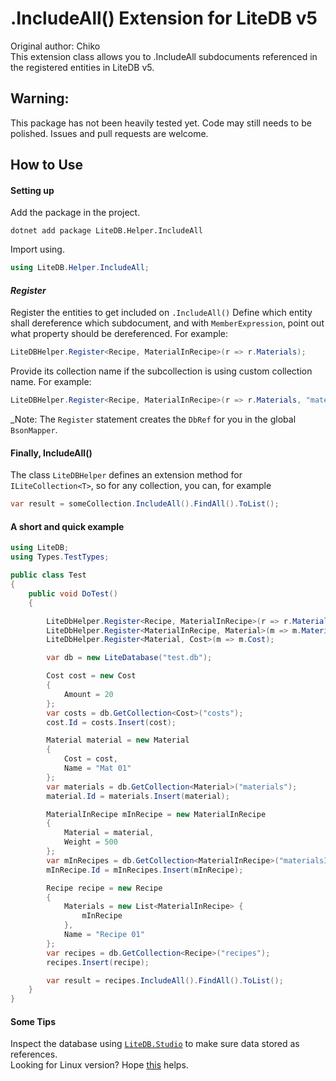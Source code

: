 # .IncludeAll() Extension for LiteDB v5
Original author: Chiko  
This extension class allows you to .IncludeAll subdocuments referenced in the registered entities in LiteDB v5.

## Warning:
This package has not been heavily tested yet. Code may still needs to be polished. Issues and pull requests are welcome.

## How to Use
#### Setting up
Add the package in the project.
```dotnetcli
dotnet add package LiteDB.Helper.IncludeAll
```

Import using.
```csharp
using LiteDB.Helper.IncludeAll;
```

#### _Register_
Register the entities to get included on `.IncludeAll()`
Define which entity shall dereference which subdocument, and with `MemberExpression`, point out what property should be dereferenced. 
For example:
```csharp
LiteDBHelper.Register<Recipe, MaterialInRecipe>(r => r.Materials);
```
Provide its collection name if the subcollection is using custom collection name. For example:
```csharp
LiteDBHelper.Register<Recipe, MaterialInRecipe>(r => r.Materials, "materials");
```
_Note: The `Register` statement creates the `DbRef` for you in the global `BsonMapper`.  

#### Finally, IncludeAll()
The class `LiteDBHelper` defines an extension method for `ILiteCollection<T>`, so for any collection, you can, for example
```csharp
var result = someCollection.IncludeAll().FindAll().ToList();
```

#### A short and quick example
```csharp
using LiteDB;
using Types.TestTypes;

public class Test
{
    public void DoTest()
    {

        LiteDbHelper.Register<Recipe, MaterialInRecipe>(r => r.Materials);
        LiteDbHelper.Register<MaterialInRecipe, Material>(m => m.Material);
        LiteDbHelper.Register<Material, Cost>(m => m.Cost);

        var db = new LiteDatabase("test.db");

        Cost cost = new Cost
        {
            Amount = 20
        };
        var costs = db.GetCollection<Cost>("costs");
        cost.Id = costs.Insert(cost);

        Material material = new Material
        {
            Cost = cost,
            Name = "Mat 01"
        };
        var materials = db.GetCollection<Material>("materials");
        material.Id = materials.Insert(material);

        MaterialInRecipe mInRecipe = new MaterialInRecipe
        {
            Material = material,
            Weight = 500
        };
        var mInRecipes = db.GetCollection<MaterialInRecipe>("materialsInRecipe");
        mInRecipe.Id = mInRecipes.Insert(mInRecipe);

        Recipe recipe = new Recipe
        {
            Materials = new List<MaterialInRecipe> {
                mInRecipe
            },
            Name = "Recipe 01"
        };
        var recipes = db.GetCollection<Recipe>("recipes");
        recipes.Insert(recipe);

        var result = recipes.IncludeAll().FindAll().ToList();
    }
}
```

#### Some Tips
Inspect the database using [`LiteDB.Studio`](https://github.com/mbdavid/LiteDB.Studio) to make sure data stored as references.  
Looking for Linux version? Hope [this](https://github.com/seikosantana/LiteDB.Studio) helps.
